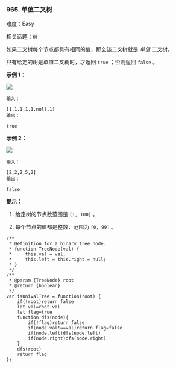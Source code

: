 ### 965. 单值二叉树

难度：Easy

相关话题：`树`

如果二叉树每个节点都具有相同的值，那么该二叉树就是 *单值* 二叉树。



只有给定的树是单值二叉树时，才返回 `true` ；否则返回  `false` 。







 **示例 1：** 



![](https://assets.leetcode-cn.com/aliyun-lc-upload/uploads/2018/12/29/screen-shot-2018-12-25-at-50104-pm.png)




```
输入：

[1,1,1,1,1,null,1]
输出：

true

```

 **示例 2：** 



![](https://assets.leetcode-cn.com/aliyun-lc-upload/uploads/2018/12/29/screen-shot-2018-12-25-at-50050-pm.png)




```
输入：

[2,2,2,5,2]
输出：

false

```





 **提示：** 





1. 给定树的节点数范围是 `[1, 100]` 。

2. 每个节点的值都是整数，范围为 `[0, 99]` 。






```
/**
 * Definition for a binary tree node.
 * function TreeNode(val) {
 *     this.val = val;
 *     this.left = this.right = null;
 * }
 */
/**
 * @param {TreeNode} root
 * @return {boolean}
 */
var isUnivalTree = function(root) {
    if(!root)return false
    let val=root.val
    let flag=true
    function dfs(node){
        if(!flag)return false
        if(node.val!==val)return flag=false
        if(node.left)dfs(node.left)
        if(node.right)dfs(node.right)
    }
    dfs(root)
    return flag
};



```

